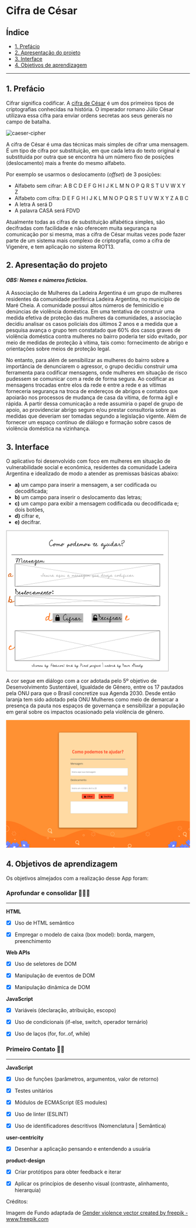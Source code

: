 # Cifra de César

## Índice

* [1. Prefácio](#1-prefácio)
* [2. Apresentação do projeto](#2-apresentação-do-projeto)
* [3. Interface](#3-interface)
* [4. Objetivos de aprendizagem](#4-objetivos-de-aprendizagem)

***

## 1. Prefácio

Cifrar significa codificar. A [cifra de César](https://pt.wikipedia.org/wiki/Cifra_de_C%C3%A9sar)
é um dos primeiros tipos de criptografias conhecidas na história.
O imperador romano Júlio César utilizava essa cifra para enviar
ordens secretas aos seus generais no campo de batalha.

![caeser-cipher](https://user-images.githubusercontent.com/11894994/60990999-07ffdb00-a320-11e9-87d0-b7c291bc4cd1.png)

A cifra de César é uma das técnicas mais simples de cifrar uma mensagem. É um
tipo de cifra por substituição, em que cada letra do texto original é
substituida por outra que se encontra há um número fixo de posições
(deslocamento) mais a frente do mesmo alfabeto.

Por exemplo se usarmos o deslocamento (_offset_) de 3 posições:

* Alfabeto sem cifrar: A B C D E F G H I J K L M N O P Q R S T U V W X Y Z
* Alfabeto com cifra:  D E F G H I J K L M N O P Q R S T U V W X Y Z A B C
* A letra A será D
* A palavra CASA será FDVD

Atualmente todas as cifras de substituição alfabética simples, são decifradas
com facilidade e não oferecem muita segurança na comunicação por si mesma,
mas a cifra de César muitas vezes pode fazer parte de um sistema
mais complexo de criptografia, como
a cifra de Vigenère, e tem aplicação no sistema ROT13.

## 2. Apresentação do projeto
#### *OBS: Nomes e números fictícios.*

A Associação de Mulheres da Ladeira Argentina é um grupo de mulheres residentes da comunidade periférica Ladeira Argentina, no município de Maré Cheia. A comunidade possui altos números de feminicídio e denúncias de violência doméstica. Em uma tentativa de construir uma medida efetiva de proteção das mulheres da comunidades, a associação decidiu analisar os casos policiais dos últimos 2 anos e a medida que a pesquisa avança o grupo tem constatado que 60% dos casos graves de violência doméstica contra mulheres no bairro poderia ter sido evitado, por meio de medidas de proteção à vítima, tais como: fornecimento de abrigo e orientações sobre meios de proteção legal. 

No entanto, para além de sensibilizar as mulheres do bairro sobre a importância de denunciarem o agressor, o grupo decidiu construir uma ferramenta para codificar mensagens, onde mulheres em situação de risco pudessem se comunicar com a rede de forma segura. Ao codificar as mensagens trocadas entre elos da rede e entre a rede e as vítimas forneceria segurança na troca de endereços de abrigos e contatos que apoiarão nos processos de mudança de casa da vítima, de forma ágil e rápida. A partir dessa comunicação a rede assumiria o papel de grupo de apoio, ao providenciar abrigo seguro e/ou prestar consultoria sobre as medidas que deveriam ser tomadas segundo a legislação vigente. Além de fornecer um espaço contínuo de diálogo e formação sobre casos de violência doméstica na vizinhança.

## 3. Interface

O aplicativo foi desenvolvido com foco em mulheres em situação de vulnerabilidade social e econômica, residentes da comunidade Ladeira Argentina e idealizado de modo a atender as premissas básicas abaixo: 
- **a)** um campo para inserir a mensagem, a ser codificada ou decodificada; 
- **b)** um campo para inserir o deslocamento das letras; 
- **c)** um campo para exibir a mensagem codificada ou decodificada e; dois botões, 
- **d)** cifrar e, 
- **e)** decifrar.

![protótipo](https://raw.githubusercontent.com/kabianca/SAP008-cipher/main/prototipo.png)

A cor segue em diálogo com a cor adotada pelo 5º objetivo de Desenvolvimento Sustentável, Igualdade de Gênero, entre os 17 pautados pela ONU para que o Brasil concretize sua Agenda 2030. Desde então laranja tem sido adotado pela ONU Mulheres como meio de demarcar a presença da pauta nos espaços de governança e sensibilizar a população em geral sobre os impactos ocasionado pela violência de gênero.

![interface-final](https://raw.githubusercontent.com/kabianca/SAP008-cipher/main/interface.png)

## 4. Objetivos de aprendizagem

Os objetivos almejados com a realização desse App foram:

### **Aprofundar e consolidar** 👩🏾‍💻
---

**HTML**

- [x] Uso de HTML semântico

- [x] Empregar o modelo de caixa (box model): borda, margem, preenchimento

**Web APIs**

- [x] Uso de seletores de DOM

- [x] Manipulação de eventos de DOM

- [x] Manipulação dinâmica de DOM

**JavaScript**

- [x] Variáveis (declaração, atribuição, escopo)

- [x] Uso de condicionais (if-else, switch, operador ternário)

- [x] Uso de laços (for, for..of, while)

### **Primeiro Contato** ✍🏾
---

**JavaScript**
- [x] Uso de funções (parâmetros, argumentos, valor de retorno)

- [x] Testes unitários

- [x] Módulos de ECMAScript (ES modules)

- [x] Uso de linter (ESLINT)

- [x] Uso de identificadores descritivos (Nomenclatura | Semântica)

**user-centricity**

- [x] Desenhar a aplicação pensando e entendendo a usuária

**product-design**

- [x] Criar protótipos para obter feedback e iterar

- [x] Aplicar os princípios de desenho visual (contraste, alinhamento, hierarquia)

Créditos:

Imagem de Fundo adaptada de <a href="https://www.freepik.com/vectors/gender-violence">Gender violence vector created by freepik - www.freepik.com</a>